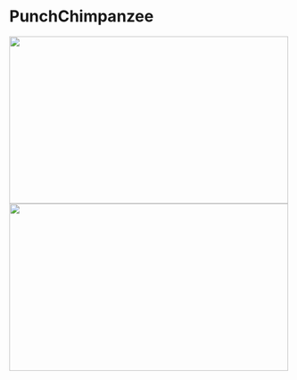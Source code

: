 
# PunchChimpanzee
<img src="https://user-images.githubusercontent.com/72854680/144842685-4f50ac69-5814-465e-9c0a-748844f92bca.png" width="500" height="300">
<img src="https://user-images.githubusercontent.com/72854680/144842984-b30a0fc1-d1b5-4664-b776-2f71f416e765.png" width="500" height="300">



